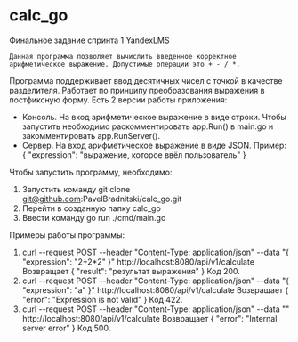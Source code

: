 # calc_go
Финальное задание спринта 1 YandexLMS

    Данная программа позволяет вычислить введенное корректное арифметическое выражение. Допустимые операции это + - / *.
Программа поддерживает ввод десятичных чисел с точкой в качестве разделителя. Работает по принципу преобразования выражения в постфиксную форму.
Есть 2 версии работы приложения: 
 - Консоль. На вход арифметическое выражение в виде строки. 
    Чтобы запустить необходимо раскомментировать app.Run() в main.go и закомментировать app.RunServer().
 - Сервер. На вход арифметическое выражение в виде JSON. Пример:
{
    "expression": "выражение, которое ввёл пользователь"
}

Чтобы запустить программу, необходимо:
1) Запустить команду git clone git@github.com:PavelBradnitski/calc_go.git
2) Перейти в созданную папку calc_go
3) Ввести команду go run ./cmd/main.go

Примеры работы программы:
1) curl --request POST --header "Content-Type: application/json" --data "{ \"expression\": \"2+2*2\" }" http://localhost:8080/api/v1/calculate
Возвращает
{
    "result": "результат выражения"
}
Код 200.
2) curl --request POST --header "Content-Type: application/json" --data "{ \"expression\": \"a\" }" http://localhost:8080/api/v1/calculate
Возвращает 
{
    "error": "Expression is not valid"
} 
Код 422.
3) curl --request POST --header "Content-Type: application/json" --data "" http://localhost:8080/api/v1/calculate
Возвращает 
{
    "error": "Internal server error"
}
Код 500.
